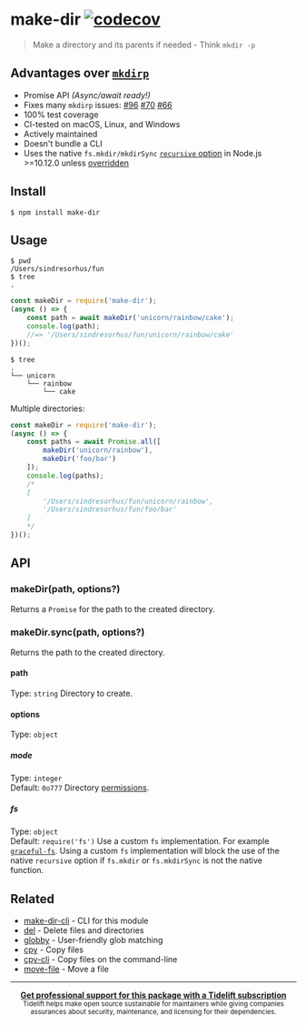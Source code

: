 # make-dir [![codecov](https://codecov.io/gh/sindresorhus/make-dir/branch/main/graph/badge.svg)](https://codecov.io/gh/sindresorhus/make-dir)
> Make a directory and its parents if needed - Think `mkdir -p`
## Advantages over [`mkdirp`](https://github.com/substack/node-mkdirp)
- Promise API *(Async/await ready!)*
- Fixes many `mkdirp` issues: [#96](https://github.com/substack/node-mkdirp/pull/96) [#70](https://github.com/substack/node-mkdirp/issues/70) [#66](https://github.com/substack/node-mkdirp/issues/66)
- 100% test coverage
- CI-tested on macOS, Linux, and Windows
- Actively maintained
- Doesn't bundle a CLI
- Uses the native `fs.mkdir/mkdirSync` [`recursive` option](https://nodejs.org/dist/latest/docs/api/fs.html#fs_fs_mkdir_path_options_callback) in Node.js >=10.12.0 unless [overridden](#fs)
## Install
```
$ npm install make-dir
```
## Usage
```
$ pwd
/Users/sindresorhus/fun
$ tree
.
```
```js
const makeDir = require('make-dir');
(async () => {
	const path = await makeDir('unicorn/rainbow/cake');
	console.log(path);
	//=> '/Users/sindresorhus/fun/unicorn/rainbow/cake'
})();
```
```
$ tree
.
└── unicorn
    └── rainbow
        └── cake
```
Multiple directories:
```js
const makeDir = require('make-dir');
(async () => {
	const paths = await Promise.all([
		makeDir('unicorn/rainbow'),
		makeDir('foo/bar')
	]);
	console.log(paths);
	/*
	[
		'/Users/sindresorhus/fun/unicorn/rainbow',
		'/Users/sindresorhus/fun/foo/bar'
	]
	*/
})();
```
## API
### makeDir(path, options?)
Returns a `Promise` for the path to the created directory.
### makeDir.sync(path, options?)
Returns the path to the created directory.
#### path
Type: `string`
Directory to create.
#### options
Type: `object`
##### mode
Type: `integer`\
Default: `0o777`
Directory [permissions](https://x-team.com/blog/file-system-permissions-umask-node-js/).
##### fs
Type: `object`\
Default: `require('fs')`
Use a custom `fs` implementation. For example [`graceful-fs`](https://github.com/isaacs/node-graceful-fs).
Using a custom `fs` implementation will block the use of the native `recursive` option if `fs.mkdir` or `fs.mkdirSync` is not the native function.
## Related
- [make-dir-cli](https://github.com/sindresorhus/make-dir-cli) - CLI for this module
- [del](https://github.com/sindresorhus/del) - Delete files and directories
- [globby](https://github.com/sindresorhus/globby) - User-friendly glob matching
- [cpy](https://github.com/sindresorhus/cpy) - Copy files
- [cpy-cli](https://github.com/sindresorhus/cpy-cli) - Copy files on the command-line
- [move-file](https://github.com/sindresorhus/move-file) - Move a file
---
<div align="center">
	<b>
		<a href="https://tidelift.com/subscription/pkg/npm-make-dir?utm_source=npm-make-dir&utm_medium=referral&utm_campaign=readme">Get professional support for this package with a Tidelift subscription</a>
	</b>
	<br>
	<sub>
		Tidelift helps make open source sustainable for maintainers while giving companies<br>assurances about security, maintenance, and licensing for their dependencies.
	</sub>
</div>
